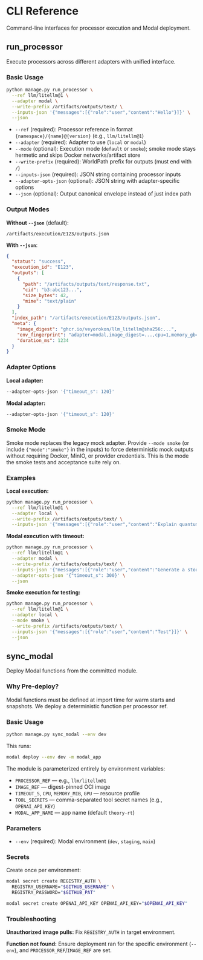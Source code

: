 # CLI Reference

Command-line interfaces for processor execution and Modal deployment.

## run_processor

Execute processors across different adapters with unified interface.

### Basic Usage

```bash
python manage.py run_processor \
  --ref llm/litellm@1 \
  --adapter modal \
  --write-prefix /artifacts/outputs/text/ \
  --inputs-json '{"messages":[{"role":"user","content":"Hello"}]}' \
  --json
```

- `--ref` (required): Processor reference in format `{namespace}/{name}@{version}` (e.g., `llm/litellm@1`)
- `--adapter` (required): Adapter to use (`local` or `modal`)
- `--mode` (optional): Execution mode (`default` or `smoke`); smoke mode stays hermetic and skips Docker networks/artifact store
- `--write-prefix` (required): WorldPath prefix for outputs (must end with `/`)
- `--inputs-json` (required): JSON string containing processor inputs
- `--adapter-opts-json` (optional): JSON string with adapter-specific options
- `--json` (optional): Output canonical envelope instead of just index path

### Output Modes

**Without `--json`** (default):
```
/artifacts/execution/E123/outputs.json
```

**With `--json`**:
```json
{
  "status": "success",
  "execution_id": "E123",
  "outputs": [
    {
      "path": "/artifacts/outputs/text/response.txt",
      "cid": "b3:abc123...",
      "size_bytes": 42,
      "mime": "text/plain"
    }
  ],
  "index_path": "/artifacts/execution/E123/outputs.json",
  "meta": {
    "image_digest": "ghcr.io/veyorokon/llm_litellm@sha256:...",
    "env_fingerprint": "adapter=modal,image_digest=...,cpu=1,memory_gb=2,timeout_s=60,snapshot=off,present_env_keys=[OPENAI_API_KEY]",
    "duration_ms": 1234
  }
}
```

### Adapter Options

**Local adapter:**
```bash
--adapter-opts-json '{"timeout_s": 120}'
```

**Modal adapter:**
```bash
--adapter-opts-json '{"timeout_s": 120}'
```

### Smoke Mode

Smoke mode replaces the legacy mock adapter. Provide `--mode smoke` (or include `{"mode":"smoke"}` in the inputs) to force deterministic mock outputs without requiring Docker, MinIO, or provider credentials. This is the mode the smoke tests and acceptance suite rely on.

### Examples

**Local execution:**
```bash
python manage.py run_processor \
  --ref llm/litellm@1 \
  --adapter local \
  --write-prefix /artifacts/outputs/text/ \
  --inputs-json '{"messages":[{"role":"user","content":"Explain quantum computing"}], "model": "openai/gpt-4o-mini"}'
```

**Modal execution with timeout:**
```bash
python manage.py run_processor \
  --ref llm/litellm@1 \
  --adapter modal \
  --write-prefix /artifacts/outputs/text/ \
  --inputs-json '{"messages":[{"role":"user","content":"Generate a story"}]}' \
  --adapter-opts-json '{"timeout_s": 300}' \
  --json
```

**Smoke execution for testing:**
```bash
python manage.py run_processor \
  --ref llm/litellm@1 \
  --adapter local \
  --mode smoke \
  --write-prefix /artifacts/outputs/text/ \
  --inputs-json '{"messages":[{"role":"user","content":"Test"}]}' \
  --json
```

## sync_modal

Deploy Modal functions from the committed module.

### Why Pre-deploy?

Modal functions must be defined at import time for warm starts and snapshots. We deploy a deterministic function per processor ref.

### Basic Usage

```bash
python manage.py sync_modal --env dev
```

This runs:
```bash
modal deploy --env dev -m modal_app
```

The module is parameterized entirely by environment variables:
- `PROCESSOR_REF` — e.g., `llm/litellm@1`
- `IMAGE_REF` — digest-pinned OCI image
- `TIMEOUT_S`, `CPU`, `MEMORY_MIB`, `GPU` — resource profile
- `TOOL_SECRETS` — comma-separated tool secret names (e.g., `OPENAI_API_KEY`)
- `MODAL_APP_NAME` — app name (default `theory-rt`)

### Parameters

- `--env` (required): Modal environment (`dev`, `staging`, `main`)

### Secrets

Create once per environment:
```bash
modal secret create REGISTRY_AUTH \
  REGISTRY_USERNAME="$GITHUB_USERNAME" \
  REGISTRY_PASSWORD="$GITHUB_PAT"

modal secret create OPENAI_API_KEY OPENAI_API_KEY="$OPENAI_API_KEY"
```

### Troubleshooting

**Unauthorized image pulls:** Fix `REGISTRY_AUTH` in target environment.

**Function not found:** Ensure deployment ran for the specific environment (`--env`), and `PROCESSOR_REF`/`IMAGE_REF` are set.
